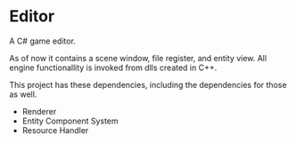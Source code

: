 # Editor

A C# game editor.

As of now it contains a scene window, file register, and entity view.
All engine functionallity is invoked from dlls created in C++.

This project has these dependencies, including the dependencies for those as well.

* Renderer
* Entity Component System
* Resource Handler
